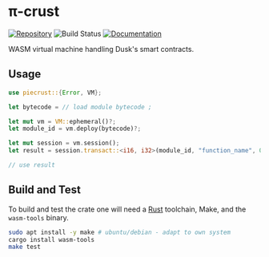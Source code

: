 # π-crust

[![Repository](https://img.shields.io/badge/github-piecrust-blueviolet?logo=github)](https://github.com/dusk-network/piecrust)
![Build Status](https://github.com/dusk-network/piecrust/workflows/build/badge.svg)
[![Documentation](https://img.shields.io/badge/docs-piecrust-blue?logo=rust)](https://docs.rs/piecrust/)

WASM virtual machine handling Dusk's smart contracts.

## Usage

```rust
use piecrust::{Error, VM};

let bytecode = // load module bytecode ;

let mut vm = VM::ephemeral()?;
let module_id = vm.deploy(bytecode)?;

let mut session = vm.session();
let result = session.transact::<i16, i32>(module_id, "function_name", 0x11)?;

// use result
```

## Build and Test

To build and test the crate one will need a
[Rust](https://www.rust-lang.org/tools/install) toolchain, Make, and the
`wasm-tools` binary.

```sh
sudo apt install -y make # ubuntu/debian - adapt to own system
cargo install wasm-tools
make test
```

